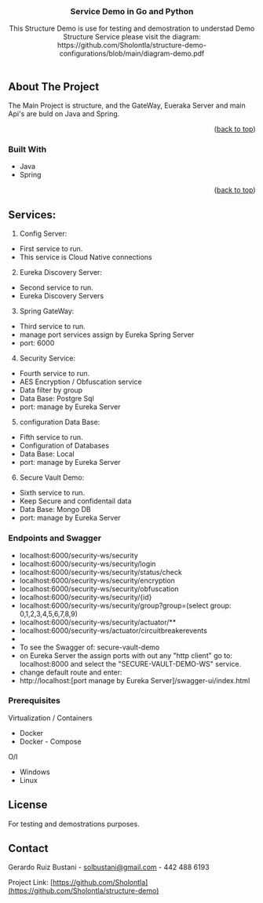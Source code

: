 <div id="top"></div>

<!-- Service Demo in Go and Python -->
<br />
<div align="center">
  <a href="[https://github.com/Sholontla](https://github.com/Sholontla/demo-service/edit/main](https://github.com/Sholontla/demo-service/edit/main/)">
  </a>

<h3 align="center">Service Demo in Go and Python</h3>

  <p align="center">
   This Structure Demo is use for testing and demostration to understad Demo Structure Service please visit the diagram: https://github.com/Sholontla/structure-demo-configurations/blob/main/diagram-demo.pdf
    <br />
    <br />
  </p>
</div>

<!-- ABOUT THE PROJECT -->

## About The Project

The Main Project is structure, and the GateWay, Eueraka Server and main Api's are buld on Java and Spring.

<p align="right">(<a href="#top">back to top</a>)</p>

### Built With

- Java
- Spring

<p align="right">(<a href="#top">back to top</a>)</p>

<!-- GETTING STARTED -->

## Services:

1. Config Server:

- First service to run.
- This service is Cloud Native connections

2. Eureka Discovery Server:

- Second service to run.
- Eureka Discovery Servers

3. Spring GateWay:

- Third service to run.
- manage port services assign by Eureka Spring Server
- port: 6000

4. Security Service:

- Fourth service to run.
- AES Encryption / Obfuscation service
- Data filter by group
- Data Base: Postgre Sql
- port: manage by Eureka Server

5. configuration Data Base:

- Fifth service to run.
- Configuration of Databases
- Data Base: Local
- port: manage by Eureka Server

6. Secure Vault Demo:

- Sixth service to run.
- Keep Secure and confidentail data
- Data Base: Mongo DB
- port: manage by Eureka Server

### Endpoints and Swagger

- localhost:6000/security-ws/security
- localhost:6000/security-ws/security/login
- localhost:6000/security-ws/security/status/check
- localhost:6000/security-ws/security/encryption
- localhost:6000/security-ws/security/obfuscation
- localhost:6000/security-ws/security/{id}
- localhost:6000/security-ws/security/group?group=(select group: 0,1,2,3,4,5,6,7,8,9)
- localhost:6000/security-ws/security/actuator/\*\*
- localhost:6000/security-ws/actuator/circuitbreakerevents
-
- To see the Swagger of: secure-vault-demo
- on Eureka Server the assign ports with out any "http client" go to: localhost:8000 and select the "SECURE-VAULT-DEMO-WS" service.
- change default route and enter:
- http://localhost:[port manage by Eureka Server]/swagger-ui/index.html

### Prerequisites

Virtualization / Containers

- Docker
- Docker - Compose

O/I

- Windows
- Linux

## License

For testing and demostrations purposes.

<!-- CONTACT -->

## Contact

Gerardo Ruiz Bustani - solbustani@gmail.com - 442 488 6193

Project Link: [https://github.com/Sholontla](https://github.com/Sholontla/structure-demo)
